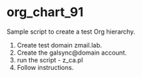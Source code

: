 # org_chart_91

Sample script to create a test Org hierarchy.

1. Create test domain zmail.lab.
2. Create the galsync@domain account.
3. run the script - z_ca.pl
4. Follow instructions.

